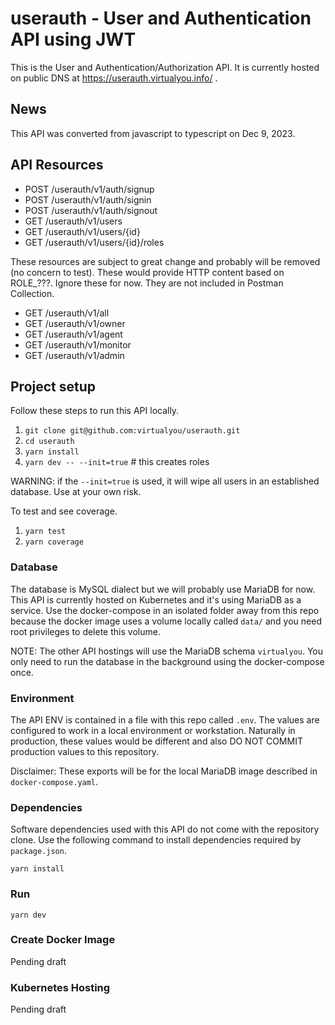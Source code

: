 # userauth - User and Authentication API using JWT

This is the User and Authentication/Authorization API. It is currently 
hosted on public DNS at https://userauth.virtualyou.info/ .

## News
This API was converted from javascript to typescript on Dec 9, 2023.

## API Resources

- POST /userauth/v1/auth/signup
- POST /userauth/v1/auth/signin
- POST /userauth/v1/auth/signout
- GET /userauth/v1/users
- GET /userauth/v1/users/{id}
- GET /userauth/v1/users/{id}/roles

These resources are subject to great change and probably will be removed (no concern to test). These would provide
HTTP content based on ROLE\_???. Ignore these for now. They are not included in Postman Collection.

- GET /userauth/v1/all
- GET /userauth/v1/owner
- GET /userauth/v1/agent
- GET /userauth/v1/monitor
- GET /userauth/v1/admin

## Project setup

Follow these steps to run this API locally.

1. `git clone git@github.com:virtualyou/userauth.git`
2. `cd userauth`
3. `yarn install`
4. `yarn dev -- --init=true` # this creates roles

WARNING: if the `--init=true` is used, it will wipe all users in an
established database. Use at your own risk.

To test and see coverage.

1. `yarn test`
2. `yarn coverage`

### Database

The database is MySQL dialect but we will probably use MariaDB for now. 
This API is currently hosted on Kubernetes and it's using MariaDB as a 
service. Use the docker-compose in an isolated folder away from this 
repo because the docker image uses a volume locally called `data/` and 
you need root privileges to delete this volume.

NOTE: The other API hostings will use the MariaDB schema `virtualyou`. 
You only need to run the database in the background using the 
docker-compose once.

### Environment

The API ENV is contained in a file with this repo called `.env`. The values are configured to work in a
local environment or workstation. Naturally in production, these values would be different and also
DO NOT COMMIT production values to this repository.

Disclaimer: These exports will be for the local MariaDB image described in `docker-compose.yaml`.

### Dependencies

Software dependencies used with this API do not come with the repository
clone. Use the following command to install dependencies required by `package.json`.

```
yarn install
```

### Run

```
yarn dev
```

### Create Docker Image

Pending draft

### Kubernetes Hosting

Pending draft
